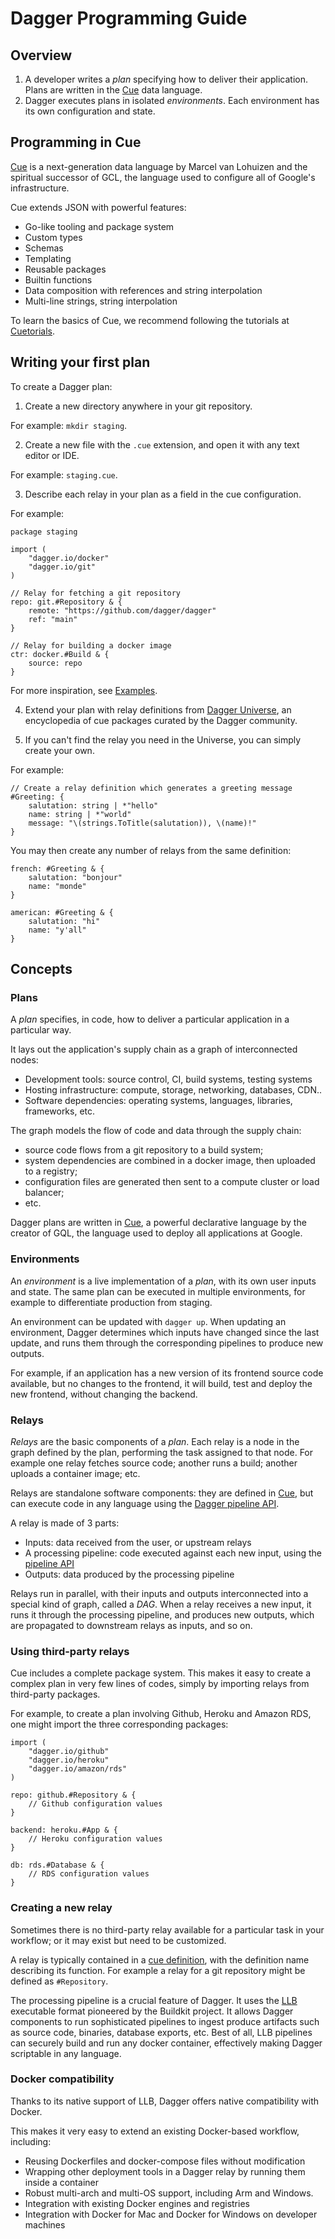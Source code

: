 # Dagger Programming Guide

## Overview

1. A developer writes a *plan* specifying how to deliver their application. Plans are written in the [Cue](https://cuelang.org) data language.
2. Dagger executes plans in isolated *environments*. Each environment has its own configuration and state.

## Programming in Cue

[Cue](https://cuelang.org) is a next-generation data language by Marcel van Lohuizen and the spiritual successor
of GCL, the language used to configure all of Google's infrastructure. 

Cue extends JSON with powerful features:

* Go-like tooling and package system
* Custom types
* Schemas
* Templating
* Reusable packages
* Builtin functions
* Data composition with references and string interpolation
* Multi-line strings, string interpolation

To learn the basics of Cue, we recommend following the tutorials at [Cuetorials](https://cuetorials.com).

## Writing your first plan

To create a Dagger plan:

1. Create a new directory anywhere in your git repository.

For example: `mkdir staging`.

2. Create a new file with the `.cue` extension, and open it with any text editor or IDE.

For example: `staging.cue`.

3. Describe each relay in your plan as a field in the cue configuration.

For example:

```
package staging

import (
	"dagger.io/docker"
	"dagger.io/git"
)

// Relay for fetching a git repository
repo: git.#Repository & {
	remote: "https://github.com/dagger/dagger"
	ref: "main"
}

// Relay for building a docker image
ctr: docker.#Build & {
	source: repo
}
```

For more inspiration, see [Examples](../examples/README.md).


4. Extend your plan with relay definitions from [Dagger Universe](../universe), an encyclopedia of cue packages curated by the Dagger community.

5. If you can't find the relay you need in the Universe, you can simply create your own.

For example:

```
// Create a relay definition which generates a greeting message
#Greeting: {
	salutation: string | *"hello"
	name: string | *"world"
	message: "\(strings.ToTitle(salutation)), \(name)!"
}
```

You may then create any number of relays from the same definition:

```
french: #Greeting & {
	salutation: "bonjour"
	name: "monde"
}

american: #Greeting & {
	salutation: "hi"
	name: "y'all"
}
```


## Concepts

### Plans

A *plan* specifies, in code, how to deliver a particular application in a particular way.

It lays out the application's supply chain as a graph of interconnected nodes:

* Development tools: source control, CI, build systems, testing systems
* Hosting infrastructure: compute, storage, networking, databases, CDN..
* Software dependencies: operating systems, languages, libraries, frameworks, etc.

The graph models the flow of code and data through the supply chain:
* source code flows from a git repository to a build system;
* system dependencies are combined in a docker image, then uploaded to a registry;
* configuration files are generated then sent to a compute cluster or load balancer;
* etc.

Dagger plans are written in [Cue](https://cuelang.org), a powerful declarative language by the creator of GQL, the language used to deploy all applications at Google.


### Environments

An *environment* is a live implementation of a *plan*, with its own user inputs and state.
The same plan can be executed in multiple environments, for example to differentiate production from staging.

An environment can be updated with `dagger up`. When updating an environment, Dagger determines which inputs have
changed since the last update, and runs them through the corresponding pipelines to produce new outputs.

For example, if an application has a new version of its frontend source code available, but no changes to
the frontend, it will build, test and deploy the new frontend, without changing the backend.

### Relays

*Relays* are the basic components of a *plan*. Each relay is a node in the graph defined by the plan,
performing the task assigned to that node. For example one relay fetches source code; another runs a build;
another uploads a container image; etc.

Relays are standalone software components: they are defined in [Cue](https://cuelang.org), but can
execute code in any language using the [Dagger pipeline API](FIXME).

A relay is made of 3 parts:
* Inputs: data received from the user, or upstream relays
* A processing pipeline: code executed against each new input, using the [pipeline API](FIXME)
* Outputs: data produced by the processing pipeline

Relays run in parallel, with their inputs and outputs interconnected into a special kind of graph,
called a *DAG*. When a relay receives a new input, it runs it through the processing pipeline,
and produces new outputs, which are propagated to downstream relays as inputs, and so on.


### Using third-party relays

Cue includes a complete package system. This makes it easy to create a complex plan in very few
lines of codes, simply by importing relays from third-party packages.

For example, to create a plan involving Github, Heroku and Amazon RDS, one might import the three
corresponding packages:

```
import (
	"dagger.io/github"
	"dagger.io/heroku"
	"dagger.io/amazon/rds"
)

repo: github.#Repository & {
	// Github configuration values
}

backend: heroku.#App & {
	// Heroku configuration values
}

db: rds.#Database & {
	// RDS configuration values
}
```


### Creating a new relay

Sometimes there is no third-party relay available for a particular task in your workflow; or it may exist but need to be customized.

A relay is typically contained in a [cue definition](https://cuetorials.com/overview/foundations/#definitions), with the definition name describing its function.
For example a relay for a git repository might be defined as `#Repository`.

The processing pipeline is a crucial feature of Dagger. It uses the [LLB](https://github.com/moby/buildkit)
executable format pioneered by the Buildkit project. It allows Dagger components to run
sophisticated pipelines to ingest produce artifacts such as source code, binaries, database exports, etc.
Best of all, LLB pipelines can securely build and run any docker container, effectively making Dagger
scriptable in any language.

### Docker compatibility

Thanks to its native support of LLB, Dagger offers native compatibility with Docker.

This makes it very easy to extend an existing Docker-based workflow, including:

* Reusing Dockerfiles and docker-compose files without modification
* Wrapping other deployment tools in a Dagger relay by running them inside a container
* Robust multi-arch and multi-OS support, including Arm and Windows.
* Integration with existing Docker engines and registries
* Integration with Docker for Mac and Docker for Windows on developer machines

